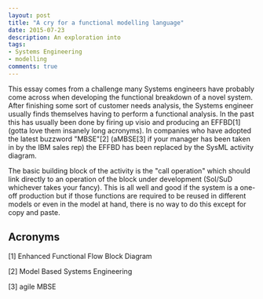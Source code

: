 ```yaml
---
layout: post
title: "A cry for a functional modelling language"
date: 2015-07-23
description: An exploration into
tags:
- Systems Engineering
- modelling
comments: true
---
```


This essay comes from a challenge many Systems engineers have probably come across when developing the functional breakdown of a novel system. After finishing some sort of customer needs analysis, the Systems engineer usually finds themselves having to perform a functional analysis. In the past this has usually been done by firing up visio and producing an EFFBD[1] (gotta love them insanely long acronyms). In companies who have adopted the latest buzzword "MBSE"[2] (aMBSE[3] if your manager has been taken in by the IBM sales rep) the EFFBD has been replaced by the SysML activity diagram.

The basic building block of the activity is the "call operation" which should link directly to an operation of the block under development (SoI/SuD whichever takes your fancy). This is all well and good if the system is a one-off production but if those functions are required to be reused in different models or even in the model at hand, there is no way to do this except for copy and paste.

<!-- more -->

Acronyms
--------

[1] Enhanced Functional Flow Block Diagram

[2] Model Based Systems Engineering

[3] agile MBSE
